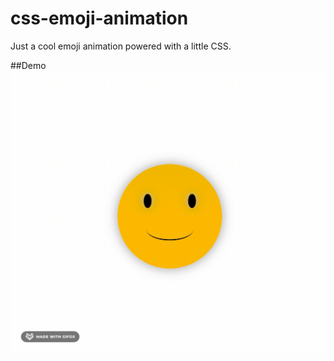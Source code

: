 # css-emoji-animation

Just a cool emoji animation powered with a little CSS.


##Demo
![Emoji smiley-frown face Demo](demo/demo.gif)


